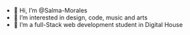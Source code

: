- 👋 Hi, I’m @Salma-Morales
- 👀 I’m interested in design, code, music and arts
- 🌱 I’m a full-Stack web development student in Digital House


<!--- 💞️ I’m looking to collaborate on ...
- 📫 How to reach me ...
Salma-Morales/Salma-Morales is a ✨ special ✨ repository because its `README.md` (this file) appears on your GitHub profile.
You can click the Preview link to take a look at your changes.
--->
